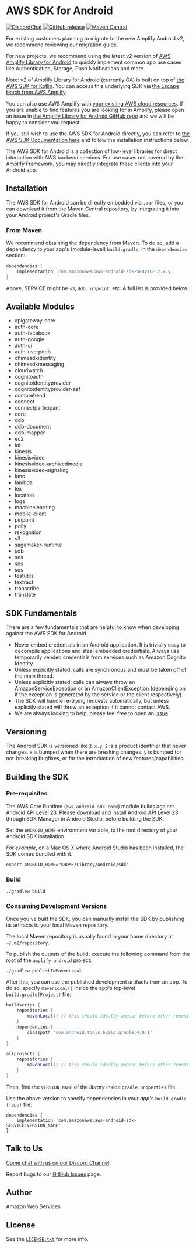 # AWS SDK for Android 

[![DiscordChat](https://img.shields.io/discord/308323056592486420?logo=discord)](https://discord.gg/amplify)
[![GitHub release](https://img.shields.io/github/release/aws-amplify/aws-sdk-android.svg)](https://github.com/aws-amplify/aws-sdk-android/releases)
[![Maven Central](https://img.shields.io/maven-central/v/com.amazonaws/aws-android-sdk-core.svg)](https://search.maven.org/search?q=a:aws-android-sdk-core)

For existing customers planning to migrate to the new Amplify Android v2, we recommend reviewing our [migration guide](https://github.com/aws-amplify/amplify-android/blob/main/documents/MobileSDK_To_AmplifyAndroid.md).

For new projects, we recommend using the latest v2 version of [AWS Amplify Library for Android](https://docs.amplify.aws/android/start/quickstart/) to quickly implement common app use cases like Authentication, Storage, Push Notifications and more.

Note: v2 of Amplify Library for Android (currently GA) is built on top of [the AWS SDK for Kotlin](https://aws.amazon.com/sdk-for-kotlin/). You can access this underlying SDK via [the Escape Hatch from AWS Amplify](https://docs.amplify.aws/android/start/kotlin-coroutines/).

You can also use AWS Amplify with [your existing AWS cloud resources](https://docs.amplify.aws/react/start/connect-existing-aws-resources/). If you are unable to find features you are looking for in Amplify, please open an issue in [the Amplify Library for Android GitHub repo](https://github.com/aws-amplify/amplify-android/issues/new/choose) and we will be happy to consider you request.

If you still wish to use the AWS SDK for Android directly, you can refer to [the AWS SDK Documentation here](https://docs.amplify.aws/sdk/q/platform/android/) and follow the installation instructions below.

The AWS SDK for Android is a collection of low-level libraries for direct interaction with AWS backend services. For use cases not covered by the Amplify Framework, you may directly integrate these clients into your Android app.

## Installation

The AWS SDK for Android can be directly embedded via `.aar` files, or you can download it from the Maven Central repository, by integrating it into your Android project's Gradle files.

### From Maven
We recommend obtaining the dependency from Maven. To do so, add a dependency to your app's (module-level) `build.gradle`, in the `dependencies` section:

```groovy
dependencies {
    implementation 'com.amazonaws:aws-android-sdk-SERVICE:2.x.y'
}
```

Above, SERVICE might be `s3`, `ddb`, `pinpoint`, etc. A full list is provided below.

## Available Modules
 
 * apigateway-core
 * auth-core
 * auth-facebook
 * auth-google
 * auth-ui
 * auth-userpools
 * chimesdkidentity
 * chimesdkmessaging
 * cloudwatch
 * cognitoauth
 * cognitoidentityprovider
 * cognitoidentityprovider-asf
 * comprehend
 * connect
 * connectparticipant
 * core
 * ddb
 * ddb-document
 * ddb-mapper
 * ec2
 * iot
 * kinesis
 * kinesisvideo
 * kinesisvideo-archivedmedia
 * kinesisvideo-signaling
 * kms
 * lambda
 * lex
 * location
 * logs
 * machinelearning
 * mobile-client
 * pinpoint
 * polly
 * rekognition
 * s3
 * sagemaker-runtime
 * sdb
 * ses
 * sns
 * sqs
 * testutils
 * textract
 * transcribe
 * translate

## SDK Fundamentals
There are a few fundamentals that are helpful to know when developing against the AWS SDK for Android.

* Never embed credentials in an Android application.  It is trivially easy to decompile applications and steal embedded credentials.  Always use temporarily vended credentials from services such as Amazon Cognito Identity.
* Unless explicitly stated, calls are synchronous and must be taken off of the main thread.
* Unless explicitly stated, calls can always throw an AmazonServiceException or an AmazonClientException (depending on if the exception is generated by the service or the client respectively).
* The SDK will handle re-trying requests automatically, but unless explicitly stated will throw an exception if it cannot contact AWS.
* We are always looking to help, please feel free to open an [issue](https://github.com/aws-amplify/aws-sdk-android/issues).

## Versioning

The Android SDK is versioned like `2.x.y`. `2` is a product identifier that never changes. `x` is bumped when there are breaking changes. `y` is bumped for not-breaking bugfixes, or for the introduction of new features/capabilities.

## Building the SDK
### Pre-requisites
The AWS Core Runtime (`aws-android-sdk-core`) module builds against Android API Level 23. Please download and install Android API Level 23 through SDK Manager in Android Studio, before building the SDK.

Set the `ANDROID_HOME` environment variable, to the root directory of your Android SDK installation.

_For example_, on a Mac OS X where Android Studio has been installed, the SDK comes bundled with it.
```shell
export ANDROID_HOME="$HOME/Library/Android/sdk"
```

### Build
```shell
./gradlew build
```

### Consuming Development Versions

Once you've built the SDK, you can manually install the SDK
by publishing its artifacts to your local Maven repository.

The local Maven repository is usually found in your home directory at
`~/.m2/repository`.

To publish the outputs of the build, execute the following command from
the root of the `amplify-android` project:

```shell
./gradlew publishToMavenLocal
```

After this, you can use the published development artifacts from an app.
To do so, specify `mavenLocal()` inside the app's top-level
`build.gradle(Project)` file:

```gradle
buildscript {
    repositories {
        mavenLocal() // this should ideally appear before other repositories
    }
    dependencies {
        classpath 'com.android.tools.build:gradle:4.0.1'
    }
}

allprojects {
    repositories {
        mavenLocal() // this should ideally appear before other repositories
    }
}
```
Then, find the `VERSION_NAME` of the *library* inside `gradle.properties` file.

Use the above version to specify dependencies in your *app*'s `build.gradle (:app)` file:
```
dependencies {
    implementation 'com.amazonaws:aws-android-sdk-SERVICE:VERSION_NAME'
}
```

## Talk to Us

[Come chat with us on our Discord Channel](https://discord.gg/amplify).

Report bugs to our [GitHub Issues](https://github.com/aws-amplify/aws-sdk-android/issues) page.

## Author

Amazon Web Services

## License

See the [`LICENSE.txt`](https://github.com/aws-amplify/aws-sdk-android/blob/main/LICENSE.txt) for more info.
